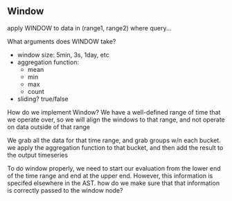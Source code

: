 ## Window
apply WINDOW to data in (range1, range2) where query...

What arguments does WINDOW take?
* window size: 5min, 3s, 1day, etc
* aggregation function:
    * mean
    * min
    * max
    * count
* sliding? true/false

How do we implement Window? We have a well-defined range of time that we operate over, so we will align
the windows to that range, and not operate on data outside of that range

We grab all the data for that time range, and grab groups w/n each bucket. we apply the aggregation function
to that bucket, and then add the result to the output timeseries

To do window properly, we need to start our evaluation from the lower end of the time range and end at the
upper end. However, this information is specifed elsewhere in the AST. how do we make sure that that information
is correctly passed to the window node?
